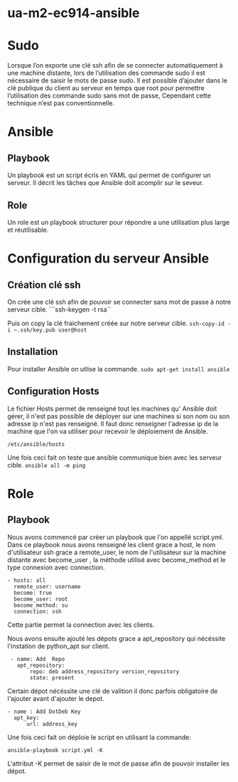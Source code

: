 # ua-m2-ec914-ansible

# Sudo

Lorsque l’on exporte une clé ssh afin de se connecter automatiquement à une machine distante, lors de l’utilisation des commande sudo il est nécessaire de saisir le mots de passe sudo. Il est possible d’ajouter dans le clé publique du client au serveur en temps que root pour permettre l’utilisation des commande sudo sans  mot de passe, Cependant cette technique n’est pas conventionnelle.


# Ansible

## Playbook

Un playbook est un script écris en YAML qui permet de configurer un serveur.
Il décrit les tâches que Ansible doit acomplir sur le seveur.

## Role

Un role est un playbook structurer pour répondre a une utilisation plus large et réutilisable.

# Configuration du serveur Ansible

## Création clé ssh

On crée une clé ssh afin de pouvoir se connecter sans mot de passe à notre serveur cible.
```ssh-keygen -t rsa``

Puis on copy la clé fraichement créée sur notre serveur cible.
```ssh-copy-id -i ~.ssh/key.pub user@host```

## Installation

Pour installer Ansible on utlise la commande.
```sudo apt-get install ansible```

## Configuration Hosts
Le fichier Hosts permet de renseigné tout les machines  qu' Ansible doit gérer, il n'est pas possible de déployer sur une machines si son nom ou son adresse ip n'est pas renseigné.
Il faut donc renseigner l'adresse ip de la machine que l'on va utiliser pour recevoir le déploiement
de Ansible.

```/etc/ansible/hosts```

Une fois ceci fait on teste que ansible communique bien avec les serveur cible.
```ansible all -m ping```

# Role 

## Playbook

Nous avons commencé par créer un playbook que l'on appellé script.yml.
Dans ce playbook nous avons renseigné les client grace a host, le nom d'utilisateur ssh grace a remote_user, le nom de l'utilisateur sur la machine distante avec become_user , la méthode utilisé avec become_method et le type connexion avec connection.
```
- hosts: all
  remote_user: username
  become: true
  become_user: root
  become_method: su
  connection: ssh 
```
Cette partie permet la connection avec les clients.

Nous avons ensuite ajouté les dépots grace a apt_repository qui nécéssite l'instation de python_apt sur client.
```
 - name: Add  Repo
   apt_repository:
       repo: deb address_repository version_repository
       state: present
```

Certain dépot nécéssite une clé de valition il donc parfois obligatoire de l'ajouter avant d'ajouter le depot.
```
- name : Add DotDeb Key
  apt_key: 
      url: address_key
```

Une fois ceci fait on déploie le script en utilisant la commande:
```
ansible-playbook script.yml -K
```
L'attribut -K permet de saisir de le mot de passe afin de pouvoir installer les dépot.


